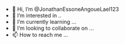 - 👋 Hi, I’m @JonathanEssoneAngoueLael123
- 👀 I’m interested in ..
- 🌱 I’m currently learning ...
- 💞️ I’m looking to collaborate on ...
- 📫 How to reach me ...

<!---
JonathanEssoneAngoueLael123/JonathanEssoneAngoueLael123 is a ✨ special ✨ repository because its `README.md` (this file) appears on your GitHub profile.
You can click the Preview link to take a look at your changes.
--->

